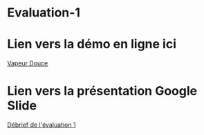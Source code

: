 # Evaluation-1


# Lien vers la démo en ligne ici 
[Vapeur Douce](https://kahinadev5.go.yj.fr/eval/)

# Lien vers la présentation Google Slide  
[Débrief de l'évaluation 1](https://docs.google.com/presentation/d/1UNRwWrdpCNye87Leq-kRBlX6k9y-eycE2DBUmaGusoc/edit?usp=sharing)
